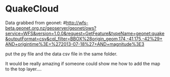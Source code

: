 QuakeCloud
==========


Data grabbed from geonet: #http://wfs-beta.geonet.org.nz/geoserver/geonet/ows?service=WFS&version=1.0.0&request=GetFeature&typeName=geonet:quake&outputFormat=csv&cql_filter=BBOX%28origin_geom,174,-41,175,-42%29+AND+origintime%3E=%272013-07-18%27+AND+magnitude%3E3
 
 
put the py file and the data csv file in the same folder. 

It would be really amazing if someone could show me how to add the map to the top layer.... 
